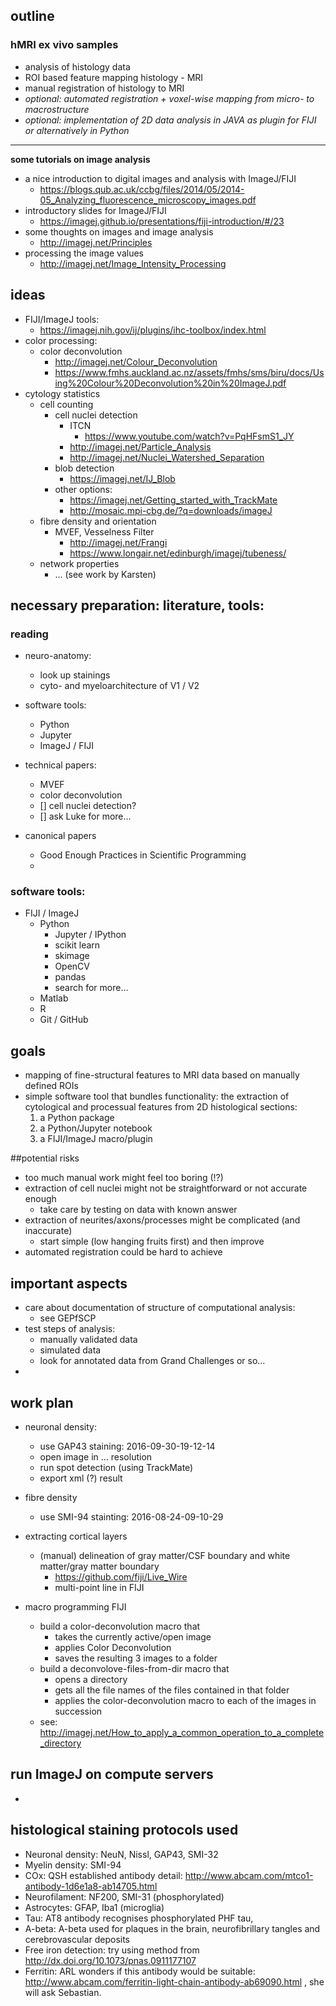 ## outline


### hMRI ex vivo samples
- analysis of histology data
- ROI based feature mapping histology - MRI
- manual registration of histology to MRI
- *optional: automated registration + voxel-wise mapping from micro- to macrostructure*
- *optional: implementation of 2D data analysis in JAVA as plugin for FIJI or alternatively in Python*

-----------

**some tutorials on image analysis**

- a nice introduction to digital images and analysis with ImageJ/FIJI
	- https://blogs.qub.ac.uk/ccbg/files/2014/05/2014-05_Analyzing_fluorescence_microscopy_images.pdf
- introductory slides for ImageJ/FIJI
	- https://imagej.github.io/presentations/fiji-introduction/#/23
- some thoughts on images and image analysis
	- http://imagej.net/Principles
- processing the image values
	- http://imagej.net/Image_Intensity_Processing


## ideas
- FIJI/ImageJ tools:
	- https://imagej.nih.gov/ij/plugins/ihc-toolbox/index.html
- color processing:
	- color deconvolution
		- http://imagej.net/Colour_Deconvolution
		- https://www.fmhs.auckland.ac.nz/assets/fmhs/sms/biru/docs/Using%20Colour%20Deconvolution%20in%20ImageJ.pdf
- cytology statistics
	- cell counting
		- cell nuclei detection
			- ITCN
				- https://www.youtube.com/watch?v=PqHFsmS1_JY
			- http://imagej.net/Particle_Analysis
			- http://imagej.net/Nuclei_Watershed_Separation
		- blob detection
			- https://imagej.net/IJ_Blob
		- other options:
			- https://imagej.net/Getting_started_with_TrackMate
			- http://mosaic.mpi-cbg.de/?q=downloads/imageJ
	- fibre density and orientation
		- MVEF, Vesselness Filter
			- http://imagej.net/Frangi
			- https://www.longair.net/edinburgh/imagej/tubeness/
	- network properties
		- ... (see work by Karsten)


## necessary preparation: literature, tools:

### reading

- neuro-anatomy:
	- look up stainings
	- cyto- and myeloarchitecture of V1 / V2
- software tools:
	- Python
	- Jupyter
	- ImageJ / FIJI
- technical papers:
	- MVEF
	- color deconvolution
	- [] cell nuclei detection?
	- [] ask Luke for more...

- canonical papers
	- Good Enough Practices in Scientific Programming
	- 

### software tools:

- FIJI / ImageJ
	- Python 
		- Jupyter / IPython
		- scikit learn
		- skimage
		- OpenCV
		- pandas
		- search for more...
	- Matlab
	- R
	- Git / GitHub

## goals
- mapping of fine-structural features to MRI data based on manually defined ROIs
- simple software tool that bundles functionality: the extraction of cytological and processual features from 2D histological sections:
	1. a Python package
	2. a Python/Jupyter notebook
	3. a FIJI/ImageJ macro/plugin

##potential risks
- too much manual work might feel too boring (!?)
- extraction of cell nuclei might not be straightforward or not accurate enough
	- take care by testing on data with known answer
- extraction of neurites/axons/processes might be complicated (and inaccurate)
	- start simple (low hanging fruits first) and then improve
- automated registration could be hard to achieve

## important aspects
- care about documentation of structure of computational analysis:
	- see GEPfSCP
- test steps of analysis:
	- manually validated data
	- simulated data
	- look for annotated data from Grand Challenges or so...
- 

## work plan
- neuronal density:
	- use GAP43 staining: 2016-09-30-19-12-14
	- open image in ... resolution
	- run spot detection (using TrackMate)
	- export xml (?) result
- fibre density 
	- use SMI-94 stainting: 2016-08-24-09-10-29
- extracting cortical layers
	- (manual) delineation of gray matter/CSF boundary and white matter/gray matter boundary
		- https://github.com/fiji/Live_Wire
		- multi-point line in FIJI
		
- macro programming FIJI
	- build a color-deconvolution macro that 
		- takes the currently active/open image
		- applies Color Deconvolution
		- saves the resulting 3 images to a folder
	- build a deconvolove-files-from-dir macro that
		- opens a directory
		- gets all the file names of the files contained in that folder
		- applies the color-deconvolution macro to each of the images in succession 
	- see: http://imagej.net/How_to_apply_a_common_operation_to_a_complete_directory

## run ImageJ on compute servers
- 

## histological staining protocols used

- Neuronal density: NeuN, Nissl, GAP43, SMI-32
- Myelin density: SMI-94
- COx: QSH established antibody detail: http://www.abcam.com/mtco1-antibody-1d6e1a8-ab14705.html
- Neurofilament: NF200, SMI-31 (phosphorylated)
- Astrocytes: GFAP, Iba1 (microglia)
- Tau: AT8 antibody recognises phosphorylated PHF tau, 
- A-beta: A-beta used for plaques in the brain, neurofibrillary tangles and cerebrovascular deposits
- Free iron detection: try using method from http://dx.doi.org/10.1073/pnas.0911177107
- Ferritin: ARL wonders if this antibody would be suitable: http://www.abcam.com/ferritin-light-chain-antibody-ab69090.html , she will ask Sebastian.   
